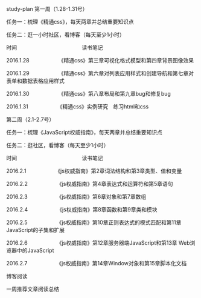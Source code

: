 study-plan
第一周（1.28-1.31号）

任务一：梳理《精通css》，每天两章并总结重要知识点

任务二：逛一小时社区，看博客（每天至少1小时）

时间　　　　　　　　　　　 　读书笔记　　　　　　　　　　　　　　　 

2016.1.28　　　　　　《精通css》第三章可视化格式模型和第四章背景图像效果　　　　　　

2016.1.29　　　　　　《精通css》第六章对列表应用样式和创建导航和第七章对表单和数据表格应用样式　　　　　　 

2016.1.30　　　　　　《精通css》第八章布局和第九章bug和修复bug　　　 

2016.1.31　　　　　　《精通css》实例研究　练习html和css　　 　　 

第二周（2.1-2.7号）

任务一：梳理《JavaScript权威指南》，每天两章并总结重要知识点

任务二：逛社区，看博客（每天至少1小时）

时间　　　　　　　　　　　 　读书笔记　　　　　　　　　　　　　　　 　　　　　　　　　　

2016.2.1　　　　　　《js权威指南》第2章词法结构和第3章类型、值和变量

2016.2.2　　　　　　《js权威指南》第4章表达式和运算符和第5章语句

2016.2.3　　　　　　《js权威指南》第6章对象和第7章数组

2016.2.4　　　　　　《js权威指南》第8章函数和第9章类和模块　　　　　　　　　 　　

2016.2.5　　　　　　《js权威指南》第10章正则表达式的模式匹配和第11章JavaScript的子集和扩展　

2016.2.6　　　　　　《js权威指南》第12章服务器端JavaScript和第13章 Web浏览器中的JavaScript

2016.2.7　　　　　　《js权威指南》第14章Window对象和第15章脚本化文档

博客阅读

一周推荐文章阅读总结
